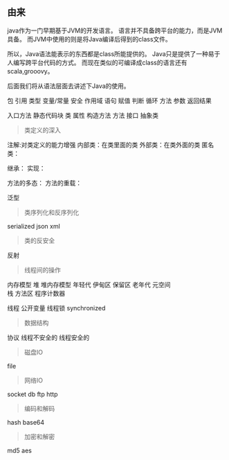 ## 由来

java作为一门早期基于JVM的开发语言。
语言并不具备跨平台的能力，而是JVM具备。
而JVM中使用的则是将Java编译后得到的class文件。

所以，Java语法能表示的东西都是class所能提供的。
Java只是提供了一种易于人编写跨平台代码的方式。
而现在类似的可编译成class的语言还有scala,grooovy。

后面我们将从语法层面去讲述下Java的使用。

包
引用
类型
变量/常量
安全
    作用域
语句
    赋值
    判断
    循环
方法
    参数
    返回结果
   
入口方法
静态代码块
类
    属性
    构造方法
    方法
接口
抽象类    
    
> 类定义的深入

注解:对类定义的能力增强
内部类：在类里面的类
外部类：在类外面的类
匿名类：

继承：
实现：

方法的多态：
方法的重载：

泛型

> 类序列化和反序列化

serialized
json
xml

> 类的反安全

反射

> 线程间的操作

内存模型
    堆
        堆内存模型
            年轻代
                伊甸区
                保留区
            老年代
            元空间   
    栈
    方法区
    程序计数器
    
线程
公开变量
线程锁
    synchronized

> 数据结构

协议
线程不安全的
线程安全的
    
> 磁盘IO

file
 
> 网络IO

socket
db
ftp
http

> 编码和解码

hash
base64

> 加密和解密

md5
aes
